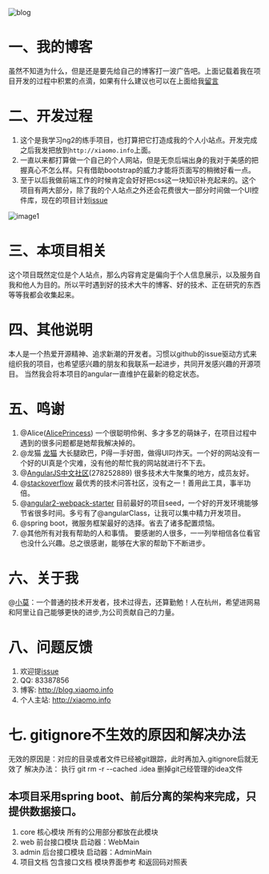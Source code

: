 ![blog](https://cloud.githubusercontent.com/assets/12625278/17610106/4af94430-606d-11e6-8917-5ccbb661a928.png)

# 一、我的博客
虽然不知道为什么，但是还是要先给自己的博客打一波广告吧。上面记载着我在项目开发的过程中积累的点滴，如果有什么建议也可以在上面给我[留言](http://blog.xiaomo.info/about/)

# 二、开发过程
1. 这个是我学习ng2的练手项目，也打算把它打造成我的个人小站点。开发完成之后我发把放到`http://xiaomo.info`上面。
2. 一直以来都打算做一个自己的个人网站，但是无奈后端出身的我对于美感的把握真心不怎么样。只有借助bootstrap的威力才能将页面写的稍微好看一点。
3. 至于以后我做前端工作的时候肯定会好好把css这一块知识补充起来的。这个项目有两大部分，除了我的个人站点之外还会花费很大一部分时间做一个UI控件库，现在的项目计划[issue](https://github.com/xiaomo-info/xiaomo-info-web/issues?q=is%3Aopen+is%3Aissue+milestone%3A%E9%80%9A%E7%94%A8%E7%BB%84%E4%BB%B6%E5%BA%93)

![image1](https://cloud.githubusercontent.com/assets/12625278/17553768/50c6301e-5f3a-11e6-9e19-7754b085aec5.png)

# 三、本项目相关
这个项目既然定位是个人站点，那么内容肯定是偏向于个人信息展示，以及服务自我和他人为目的。所以平时遇到好的技术大牛的博客、好的技术、正在研究的东西
等等我都会收集起来。

# 四、其他说明
本人是一个热爱开源精神、追求新潮的开发者。习惯以github的issue驱动方式来组织我的项目，也希望感兴趣的朋友和我联系一起进步，共同开发感兴趣的开源项目。
当然我会将本项目的angular一直维护在最新的稳定状态。

# 五、鸣谢
1. @Alice([AlicePrincess](https://github.com/AlicePrincess))
一个很聪明伶俐、多才多艺的萌妹子，在项目过程中遇到的很多问题都是她帮我解决掉的。
2. @龙猫 [龙猫](http://zxcool.cn)
大长腿欧巴，P得一手好图，做得UI叼炸天。一个好的网站没有一个好的UI真是个灾难，没有他的帮忙我的网站就进行不下去。
3. @[AngularJS中文社区](http://angular.cn)(278252889)
很多技术大牛聚集的地方，成员友好。
4. @[stackoverflow](http://stackoverflow.com/)
最优秀的技术问答社区，没有之一！善用此工具，事半功倍。
5. @[angular2-webpack-starter](https://github.com/AngularClass/angular2-webpack-starter)
目前最好的项目seed，一个好的开发环境能够节省很多时间。多亏有了@angularClass，让我可以集中精力开发项目。
6. @spring boot，微服务框架最好的选择。省去了诸多配置烦恼。
7. @其他所有对我有帮助的人和事情。
要感谢的人很多，一一列举相信各位看官也没什么兴趣。总之很感谢，能够在大家的帮助下不断进步。

# 六、关于我
  @[小莫](http://xiaomo.info)：一个普通的技术开发者，技术过得去，还算勤勉！人在杭州，希望进网易和阿里让自己能够更快的进步,为公司贡献自己的力量。

# 八、问题反馈
1. 欢迎提[issue](https://github.com/xiaomo-info/xiaomo-info-web/issues)
2. QQ: 83387856
3. 博客: http://blog.xiaomo.info
4. 个人主站: http://xiaomo.info

# 七. gitignore不生效的原因和解决办法
无效的原因是：对应的目录或者文件已经被git跟踪，此时再加入.gitignore后就无效了
解决办法： 执行 git rm -r --cached .idea 删掉git己经管理的idea文件

## 本项目采用spring boot、前后分离的架构来完成，只提供数据接口。
1. core 核心模块 所有的公用部分都放在此模块
2. web 前台接口模块 启动器：WebMain
3. admin 后台接口模块 启动器：AdminMain
4. 项目文档 包含接口文档 模块界面参考 和返回码对照表